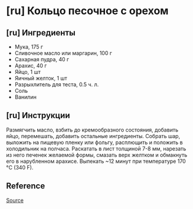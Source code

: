 # [ru] Кольцо песочное с орехом
## [ru] Ингредиенты
* Мука, 175 г
* Сливочное масло или маргарин, 100 г
* Сахарная пудра, 40 г
* Арахис, 40 г
* Яйцо, 1 шт
* Яичный желток, 1 шт
* Разрыхлитель для теста, 0.5 ч. л.
* Соль
* Ванилин

## [ru] Инструкции
Размягчить масло, взбить до кремообразного состояния, добавить яйцо, перемешать, добавить остальные ингредиенты.
Собрать шар, выложить на пищевую пленку или фольгу, расплющить и положить в холодильник на полчаса. Раскатать в лист
толщиной 7-8 мм, нарезать из него печенек желаемой формы, смазать верх желтком и обмакнуть его в нарубленном арахисе. 
Выпекать ~12 минут при температуре 170 °C (340 F).

## Reference
[Source](http://volshebnaya-eda.ru/kollekcia-receptov/vypechka/domashnee-pechene/kolco)
